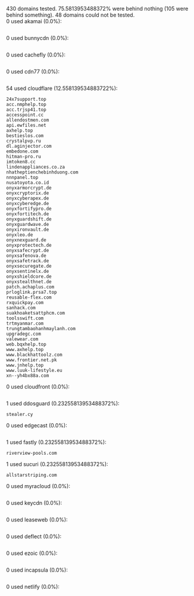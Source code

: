 430 domains tested. 75.5813953488372% were behind nothing (105 were behind something). 48 domains could not be tested.<br>
0 used akamai (0.0%):
```

```

0 used bunnycdn (0.0%):
```

```

0 used cachefly (0.0%):
```

```

0 used cdn77 (0.0%):
```

```

54 used cloudflare (12.558139534883722%):
```
24x7support.top
acc.nmphelp.top
acc.trjsp41.top
accesspoint.cc
allendostmen.com
api.ewfiles.net
axhelp.top
bestieslos.com
crystalpvp.ru
dl.aginjector.com
embedone.com
hitman-pro.ru
imtoken8.cc
lindenappliances.co.za
nhatheptienchebinhduong.com
nnnpanel.top
nusatoyota.co.id
onyxarmorcrypt.de
onyxcryptorix.de
onyxcyberapex.de
onyxcyberedge.de
onyxfortifypro.de
onyxfortitech.de
onyxguardshift.de
onyxguardwave.de
onyxironvault.de
onyxleo.de
onyxnexguard.de
onyxprotectech.de
onyxsafecrypt.de
onyxsafenova.de
onyxsafetrack.de
onyxsecuregate.de
onyxsentinelx.de
onyxshieldcore.de
onyxstealthnet.de
patch.achaplus.com
prloglink.prsa7.top
reusable-flex.com
rxquickpay.com
sanhack.com
suakhoaketsattphcm.com
toolsswift.com
trtmyanmar.com
trungtambaohanhmaylanh.com
upgradegc.com
valewear.com
web.bqxhelp.top
www.axhelp.top
www.blackhattoolz.com
www.frontier.net.pk
www.jnhelp.top
www.luuk-lifestyle.eu
xn--yh4bx88a.com
```

0 used cloudfront (0.0%):
```

```

1 used ddosguard (0.23255813953488372%):
```
stealer.cy
```

0 used edgecast (0.0%):
```

```

1 used fastly (0.23255813953488372%):
```
riverview-pools.com
```

1 used sucuri (0.23255813953488372%):
```
allstarstriping.com
```

0 used myracloud (0.0%):
```

```

0 used keycdn (0.0%):
```

```

0 used leaseweb (0.0%):
```

```

0 used deflect (0.0%):
```

```

0 used ezoic (0.0%):
```

```

0 used incapsula (0.0%):
```

```

0 used netlify (0.0%):
```

```
